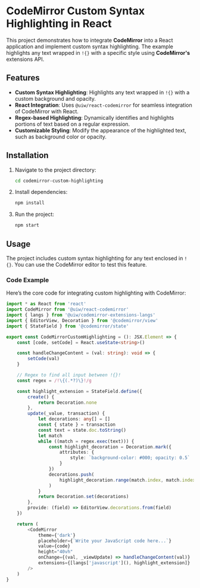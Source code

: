 # CodeMirror Custom Syntax Highlighting in React

This project demonstrates how to integrate **CodeMirror** into a React application and implement custom syntax highlighting. The example highlights any text wrapped in `!{}` with a specific style using **CodeMirror's** extensions API.

## Features

- **Custom Syntax Highlighting**: Highlights any text wrapped in `!{}` with a custom background and opacity.
- **React Integration**: Uses `@uiw/react-codemirror` for seamless integration of CodeMirror with React.
- **Regex-based Highlighting**: Dynamically identifies and highlights portions of text based on a regular expression.
- **Customizable Styling**: Modify the appearance of the highlighted text, such as background color or opacity.

## Installation

1. Navigate to the project directory:

    ```bash
    cd codemirror-custom-highlighting
    ```

3. Install dependencies:

    ```bash
    npm install 
    ```

4. Run the project:

    ```bash
    npm start
    ```

## Usage

The project includes custom syntax highlighting for any text enclosed in `!{}`. You can use the CodeMirror editor to test this feature. 

### Code Example

Here’s the core code for integrating custom highlighting with CodeMirror:

```typescript
import * as React from 'react'
import CodeMirror from '@uiw/react-codemirror'
import { langs } from '@uiw/codemirror-extensions-langs'
import { EditorView, Decoration } from '@codemirror/view'
import { StateField } from '@codemirror/state'

export const CodeMirrorCustomHighlighting = (): JSX.Element => {
    const [code, setCode] = React.useState<string>()

    const handleChangeContent = (val: string): void => {
        setCode(val)
    }

    // Regex to find all input between !{}!
    const regex = /!\{(.*?)\}!/g

    const highlight_extension = StateField.define({
        create() {
            return Decoration.none
        },
        update(_value, transaction) {
            let decorations: any[] = []
            const { state } = transaction
            const text = state.doc.toString()
            let match
            while ((match = regex.exec(text))) {
                const highlight_decoration = Decoration.mark({
                    attributes: {
                        style: `background-color: #000; opacity: 0.5`
                    }
                })
                decorations.push(
                    highlight_decoration.range(match.index, match.index + match[0].length)
                )
            }
            return Decoration.set(decorations)
        },
        provide: (field) => EditorView.decorations.from(field)
    })

    return (
        <CodeMirror
            theme={'dark'}
            placeholder={`Write your JavaScript code here...`}
            value={code}
            height="40vh"
            onChange={(val, _viewUpdate) => handleChangeContent(val)}
            extensions={[langs['javascript'](), highlight_extension]}
        />
    )
}
